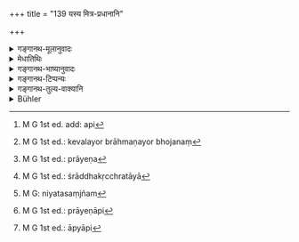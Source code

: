 +++
title = "139 यस्य मित्र-प्रधानानि"

+++

<details><summary>गङ्गानथ-मूलानुवादः</summary>

He at whose Śrāddhas and sacrifices, the friend forms the principal factor,—for him, after death, there is no reward, either for Śrāddhas or for sacrifices.—(139)
</details>

<details><summary>मेधातिथिः</summary>

पूर्वस्य प्रतिषेधस्यार्थवादो ऽयम् । **मित्र**शब्दो ऽयं भावप्रधानः, **मित्रप्रधानानि** मैत्रीप्रधानानि । तेनोभयोर्[^२४९] मित्रयोः शेषः । देवतोद्देसेन दानम् अदृष्टार्थं वा केवलं ब्राह्मणभोजनं[^२५०] **हवींषि** इति लक्ष्यते । **प्रेत्य फलं नास्ति** ।


[^२५०]:
     M G 1st ed.: kevalayor brāhmaṇayor bhojanaṃ


[^२४९]:
     M G 1st ed. add: api

- <u>ननु</u> चासमानकर्तृत्वात् कार्यानुत्पत्तिः । प्रेणः[^२५१] कर्ता पुरुषः श्राद्धकृत्, अस्तिताया[^२५२] नञर्थोपहितायाः फलम् ।


[^२५२]:
     M G 1st ed.: śrāddhakṛcchratāyā


[^२५१]:
     M G 1st ed.: prāyeṇa

- <u>केचिद्</u> आहुः । प्रेत्येतिशब्दान्तरं परलोकवचनं निपातसंज्ञम्[^२५३] । 


[^२५३]:
     M G: niyatasaṃjñam

- अथ प्रेणो ऽपि[^२५४] फलं कर्तृ, तस्य फलं प्रेत्य प्रकर्षेण निकटम् आगत्यापि[^२५५] न भवति न भोग्यतां याति ॥ ३.१२९ ॥


[^२५५]:
     M G 1st ed.: āpyāpi


[^२५४]:
     M G 1st ed.: prāyeṇāpi
</details>

<details><summary>गङ्गानथ-भाष्यानुवादः</summary>

This verse supplies the commendatory supplement to the foregoing prohibition.

The term ‘*friend*’ is used here in the abstract sense; hence the meaning is ‘in which friendship enters as the prime consideration.’ And this includes both friend and foe.

The term ‘*sacrifice’ stands* for (1) gifts given with reference to gods and (2) the feeding of Brāhmaṇas with a view to some transcendental result.

‘*Pretya phalam nāsti*’ (‘after death there is no reward’)—

“No construction is possible of this clause; since the nominative of the root ‘*pra + iṇ*’ (of the act of *dying* denoted by the word ‘*pretya*’) is the person performing the *śrāddha*, whereas of the verb ‘*na* +
*asti*’ (‘is not’) the nominative is ‘*phala*,’ ‘reward’ \[and as a
rule, the nominative of the participle ‘*pretya*’ and the finite verb ‘*nāsti*’ should be one and the same\].”

In answer to this, some people explain that the term ‘*pretya*’ is an independent word, an indeclinable noun, denoting *the other world* \[and is not a participle at all\]. Another explanation is that of the root
*pra* + *in* also ‘reward’ is the nominative; the meaning of the
participle in this case being ‘*even though arriving near*,’ ‘it does not come about,’—*i.e*., it fails to be enjoyed.—(139)
</details>

<details><summary>गङ्गानथ-टिप्पन्यः</summary>

This verse is quoted in *Śrāddkakriyākaumudī* (p. 41).
</details>

<details><summary>गङ्गानथ-तुल्य-वाक्यानि</summary>

**(verses 3.139-140)  
**

*Āpastamba-Dharmasūtra* (2.8).—‘Offerings given to friends and relations
reach neither the gods nor the Pitṛs.’ *Mahābhārata* (Anuśāsana,
90.42-43).—‘If at one’s offerings to gods and Pitṛs, his friends happen
to form the predominant factor, then neither the gods nor the Pitṛs are
satisfied; and he goes not to heaven. If one makes friends at the
Śrāddha, he goes not by the path of the gods; collecting his friends at
Śrāddha, ho falls off from heaven.’
</details>

<details><summary>Bühler</summary>

139	He who performs funeral sacrifices and offerings to the gods chiefly for the sake of (gaining) friends, reaps after death no reward for Sraddhas and sacrifices.
</details>
